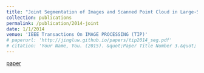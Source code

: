 ```yaml
---
title: "Joint Segmentation of Images and Scanned Point Cloud in Large-Scale Street Scenes with Low Annotation Cost"
collection: publications
permalink: /publication/2014-joint
date: 1/1/2014
venue: 'IEEE Transactions On IMAGE PROCESSING (TIP)'
# paperurl: 'http://jingluw.github.io/papers/tip2014_seg.pdf'
# citation: 'Your Name, You. (2015). &quot;Paper Title Number 3.&quot; <i>Journal 1</i>. 1(3).'
---
```


<a href='http://jingluw.github.io/papers/tip2014_seg.pdf'>paper</a>
